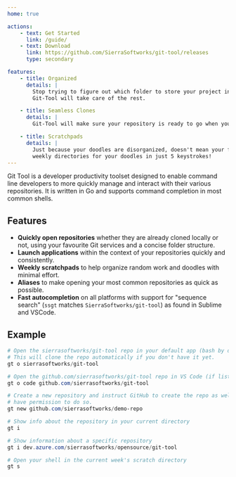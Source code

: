 ```yaml
---
home: true

actions:
    - text: Get Started
      link: /guide/
    - text: Download
      link: https://github.com/SierraSoftworks/git-tool/releases
      type: secondary

features:
    - title: Organized
      details: |
        Stop trying to figure out which folder to store your project in. You already know where it'll be on GitHub,
        Git-Tool will take care of the rest.

    - title: Seamless Clones
      details: |
        Git-Tool will make sure your repository is ready to go when you need it, no more messing around with Git URLs.

    - title: Scratchpads
      details: |
        Just because your doodles are disorganized, doesn't mean your filesystem needs to be. Git-Tool gives you
        weekly directories for your doodles in just 5 keystrokes!
---
```



Git Tool is a developer productivity toolset designed to enable command line developers to more quickly manage
and interact with their various repositories. It is written in Go and supports command completion in most common
shells.

## Features
 - **Quickly open repositories** whether they are already cloned locally or not, using your favourite Git services and a concise folder structure.
 - **Launch applications** within the context of your repositories quickly and consistently.
 - **Weekly scratchpads** to help organize random work and doodles with minimal effort.
 - **Aliases** to make opening your most common repositories as quick as possible.
 - **Fast autocompletion** on all platforms with support for "sequence search" (`ssgt` matches `SierraSoftworks/git-tool`) as found in Sublime and VSCode.

## Example

```powershell
# Open the sierrasoftworks/git-tool repo in your default app (bash by default)
# This will clone the repo automatically if you don't have it yet.
gt o sierrasoftworks/git-tool

# Open the github.com/sierrasoftworks/git-tool repo in VS Code (if listed in your config)
gt o code github.com/sierrasoftworks/git-tool

# Create a new repository and instruct GitHub to create the repo as well, if you
# have permission to do so.
gt new github.com/sierrasoftworks/demo-repo

# Show info about the repository in your current directory
gt i

# Show information about a specific repository
gt i dev.azure.com/sierrasoftworks/opensource/git-tool

# Open your shell in the current week's scratch directory
gt s
```


<ClientOnly>
    <Contributors repo="SierraSoftworks/git-tool" />
</ClientOnly>